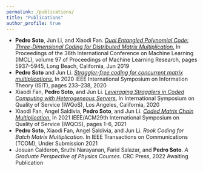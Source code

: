 ```yaml
---
permalink: /publications/
title: "Publications"
author_profile: true
---
```


+ <b>Pedro Soto</b>, Jun Li, and Xiaodi Fan. [*Dual Entangled Polynomial Code: Three-Dimensional Coding for Distributed Matrix Multiplication*.](https://proceedings.mlr.press/v97/soto19a.html) In Proceedings of the 36th International Conference on Machine Learning (IMCL), volume 97 of Proceedings of Machine Learning Research, pages 5937–5945, Long Beach, California, Jun 2019
+ <b>Pedro Soto</b> and Jun Li.  [*Straggler-free coding for concurrent matrix multiplications*.](https://ieeexplore.ieee.org/document/9174239)  In 2020 IEEE International Symposium on Information Theory (ISIT), pages 233–238, 2020
+ Xiaodi Fan, <b>Pedro Soto</b>, and Jun Li. [*Leveraging Stragglers in Coded Computing with Heterogeneous Servers*.](https://ieeexplore.ieee.org/document/9213028) In International Symposium on Quality of Service (IWQoS), Los Angeles, California, 2020
+ Xiaodi Fan, Angel Saldivia, <b>Pedro Soto</b>, and Jun Li. [*Coded Matrix Chain Multiplication*.](https://ieeexplore.ieee.org/document/9521282) In 2021 IEEE/ACM29th International Symposium on Quality of Service (IWQOS), pages 1–6, 2021
+ <b>Pedro Soto</b>, Xiaodi Fan, Angel Saldivia, and Jun Li. *Rook Coding for Batch Matrix Multiplication*. In IEEE Transactions on Communications (TCOM), Under Submission 2021
+ Josuan Calderon, Sruthi Narayanan, Farid Salazar, and <b>Pedro Soto</b>. *A Graduate Perspective of Physics Courses*. CRC Press, 2022 Awaiting Publication
